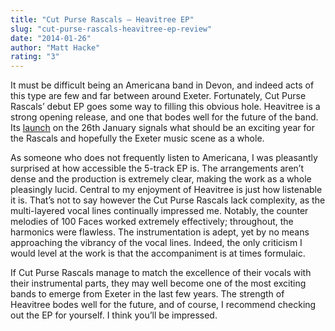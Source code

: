 ```yaml
---
title: "Cut Purse Rascals – Heavitree EP"
slug: "cut-purse-rascals-heavitree-ep-review"
date: "2014-01-26"
author: "Matt Hacke"
rating: "3"
---
```


It must be difficult being an Americana band in Devon, and indeed acts of this type are few and far between around Exeter. Fortunately, Cut Purse Rascals’ debut EP goes some way to filling this obvious hole. Heavitree is a strong opening release, and one that bodes well for the future of the band. Its [launch](http://i.imgur.com/fimLe7K.jpg) on the 26th January signals what should be an exciting year for the Rascals and hopefully the Exeter music scene as a whole.

As someone who does not frequently listen to Americana, I was pleasantly surprised at how accessible the 5-track EP is. The arrangements aren’t dense and the production is extremely clear, making the work as a whole pleasingly lucid. Central to my enjoyment of Heavitree is just how listenable it is. That’s not to say however the Cut Purse Rascals lack complexity, as the multi-layered vocal lines continually impressed me. Notably, the counter melodies of 100 Faces worked extremely effectively; throughout, the harmonics were flawless. The instrumentation is adept, yet by no means approaching the vibrancy of the vocal lines. Indeed, the only criticism I would level at the work is that the accompaniment is at times formulaic.

If Cut Purse Rascals manage to match the excellence of their vocals with their instrumental parts, they may well become one of the most exciting bands to emerge from Exeter in the last few years. The strength of Heavitree bodes well for the future, and of course, I recommend checking out the EP for yourself. I think you’ll be impressed.
